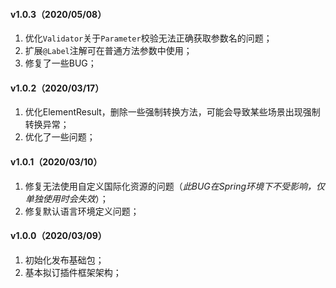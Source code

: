 #### v1.0.3（2020/05/08）

1. 优化`Validator`关于`Parameter`校验无法正确获取参数名的问题；
2. 扩展`@Label`注解可在普通方法参数中使用；
3. 修复了一些BUG；

#### v1.0.2（2020/03/17）

1. 优化ElementResult，删除一些强制转换方法，可能会导致某些场景出现强制转换异常；
2. 优化了一些问题；

#### v1.0.1（2020/03/10）

1. 修复无法使用自定义国际化资源的问题（*此BUG在Spring环境下不受影响，仅单独使用时会失效*）；
2. 修复默认语言环境定义问题；

#### v1.0.0（2020/03/09）

1. 初始化发布基础包；
2. 基本拟订插件框架架构；

